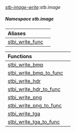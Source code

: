 _[stb-image-write](../../modules/stb-image-write/stb-image-write-module.md):stb.image_
##### Namespace stb.image

| Aliases | |
|:---|:---|
| [stbi\_write\_func](stb-image-stbi_write_func.md) |  |

| Functions | |
|:---|:---|
| [stbi\_write\_bmp](stb-image-stbi_write_bmp.md) |  |
| [stbi\_write\_bmp\_to\_func](stb-image-stbi_write_bmp_to_func.md) |  |
| [stbi\_write\_hdr](stb-image-stbi_write_hdr.md) |  |
| [stbi\_write\_hdr\_to\_func](stb-image-stbi_write_hdr_to_func.md) |  |
| [stbi\_write\_png](stb-image-stbi_write_png.md) |  |
| [stbi\_write\_png\_to\_func](stb-image-stbi_write_png_to_func.md) |  |
| [stbi\_write\_tga](stb-image-stbi_write_tga.md) |  |
| [stbi\_write\_tga\_to\_func](stb-image-stbi_write_tga_to_func.md) |  |
